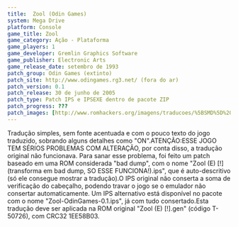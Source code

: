 ```yaml
---
title:  Zool (Odin Games)
system: Mega Drive
platform: Console
game_title: Zool
game_category: Ação - Plataforma
game_players: 1
game_developer: Gremlin Graphics Software
game_publisher: Electronic Arts
game_release_date: setembro de 1993
patch_group: Odin Games (extinto)
patch_site: http://www.odingames.rg3.net/ (fora do ar)
patch_version: 0.1
patch_release: 30 de junho de 2005
patch_type: Patch IPS e IPSEXE dentro de pacote ZIP
patch_progress: ???
patch_images: [http://www.romhackers.org/imagens/traducoes/%5BSMD%5D%20Zool%20-%20Odin%20Games%20-%201.png,http://www.romhackers.org/imagens/traducoes/%5BSMD%5D%20Zool%20-%20Odin%20Games%20-%202.png,http://www.romhackers.org/imagens/traducoes/%5BSMD%5D%20Zool%20-%20Odin%20Games%20-%203.png]
---
```

Tradução simples, sem fonte acentuada e com o pouco texto do jogo traduzido, sobrando alguns detalhes como "ON".ATENÇÃO:ESSE JOGO TEM SÉRIOS PROBLEMAS COM ALTERAÇÃO, por conta disso, a tradução original não funcionava. Para sanar esse problema, foi feito um patch baseado em uma ROM considerada "bad dump", com o nome "Zool (E) [!] (transforma em bad dump, SO ESSE FUNCIONA!).ips", que é auto-descritivo (só ele consegue mostrar a tradução).O IPS original não conserta a soma de verificação do cabeçalho, podendo travar o jogo se o emulador não consertar automaticamente. Um IPS alternativo está disponível no pacote com o nome "Zool-OdinGames-0.1.ips", já com tudo consertado.Esta tradução deve ser aplicada na ROM original "Zool (E) [!].gen" (código T-50726), com CRC32 1EE58B03.